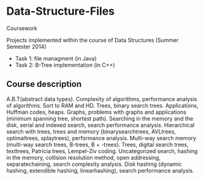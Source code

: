 # Data-Structure-Files
Coursework

Projects implemented within the course of Data Structures (Summer Semester 2014)

- Task 1: file managment (in Java)
- Task 2: B-Tree implementation (in C++)

## Course description
A.B.T(abstract data types). Complexity of algorithms, performance analysis of algorithms. Sort to RAM and HD. Trees, binary search trees. 
Applications, Huffman codes, heaps. Graphs, problems with graphs and applications (minimum spanning tree, shortest path). 
Searching in the memory and the disk, serial and indexed search, search performance analysis. Hierarchical search with trees, trees and memory (binarysearchtrees, AVLtrees, optimaltrees, splaytrees), performance analysis. 
Multi-way search memory (multi-way search trees, B-trees, B + -trees). 
Trees, digital search trees, texttrees, Patricia trees, Lempel-Ziv coding. 
Uncategorized search, hashing in the memory, collision resolution method, open addressing, separatechaining, search complexity analysis. Disk hashing (dynamic hashing, extendible hashing, linearhashing), search performance analysis.

